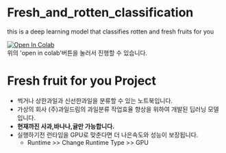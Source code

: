 # Fresh_and_rotten_classification
this is a deep learning model that classifies rotten and fresh fruits for you

<a href="https://colab.research.google.com/drive/1IiNL6NajNqAijnuT_A4QxozF5TI8ZCMT?usp=sharing" target="_parent"><img src="https://colab.research.google.com/assets/colab-badge.svg" alt="Open In Colab"/></a><br>
위의 'open in colab'버튼을 눌러서 진행할 수 있습니다.

# Fresh fruit for you Project

* 썩거나 상한과일과 신선한과일을 분류할 수 있는 노트북입니다.
* 가상의 회사 (주)과일드림의 과일분류 작업효율 향상을 위하여 개발된 딥러닝 모델입니다.
* **현재까진 사과,바나나,귤만 가능합니다.**
* 실행하기전 런타임을 GPU로 맞춘다면 더 나은속도와 성능이 보장됩니다. 
  * Runtime >> Change Runtime Type >> GPU
